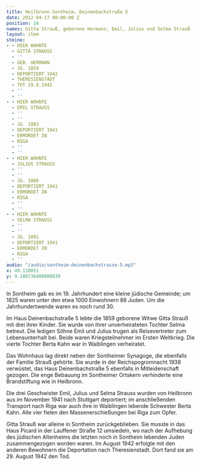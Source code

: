 ```yaml
---
title: Heilbronn-Sontheim, Deinenbachstraße 5
date: 2012-04-17 00:00:00 Z
position: 14
names: Gitta Strauß, geborene Hermann, Emil, Julius und Selma Strauß
layout: item
steine:
- - HIER WOHNTE
  - GITTA STRAUSS
  - ''
  - GEB. HERMANN
  - JG. 1859
  - DEPORTIERT 1942
  - THERESIENSTADT
  - TOT 29.8.1942
  - ''
  - ''
- - HIER WOHNTE
  - EMIL STRAUSS
  - ''
  - ''
  - JG. 1883
  - DEPORTIERT 1941
  - ERMORDET IN
  - RIGA
  - ''
  - ''
- - HIER WOHNTE
  - JULIUS STRAUSS
  - ''
  - ''
  - JG. 1886
  - DEPORTIERT 1941
  - ERMORDET IN
  - RIGA
  - ''
  - ''
- - HIER WOHNTE
  - SELMA STRAUSS
  - ''
  - ''
  - JG. 1891
  - DEPORTIERT 1941
  - ERMORDET IN
  - RIGA
  - ''
audio: "/audio/sontheim-deinenbachstrasse-5.mp3"
x: 49.118051
y: 9.188736400000039
---
```


In Sontheim gab es im 19. Jahrhundert eine kleine jüdische Gemeinde; um 1825 waren unter den etwa 1000 Einwohnern 88 Juden. Um die Jahrhundertwende waren es noch rund 30.

Im Haus Deinenbachstraße 5 lebte die 1859 geborene Witwe Gitta Strauß mit drei ihrer Kinder. Sie wurde von ihrer unverheirateten Tochter Selma betreut. Die ledigen Söhne Emil und Julius trugen als Reisevertreter zum Lebensunterhalt bei. Beide waren Kriegsteilnehmer im Ersten Weltkrieg. Die vierte Tochter Berta Kahn war in Waiblingen verheiratet.

Das Wohnhaus lag direkt neben der Sontheimer Synagoge, die ebenfalls der Familie Strauß gehörte. Sie wurde in der Reichspogromnacht 1938 verwüstet, das Haus Deinenbachstraße 5 ebenfalls in Mitleidenschaft gezogen. Die enge Bebauung im Sontheimer Ortskern verhinderte eine Brandstiftung wie in Heilbronn.

Die drei Geschwister Emil, Julius und Selma Strauss wurden von Heilbronn aus im November 1941 nach Stuttgart deportiert; im anschließenden Transport nach Riga war auch ihre in Waiblingen lebende Schwester Berta Kahn. Alle vier fielen den Massenerschießungen bei Riga zum Opfer.

Gitta Strauß war alleine in Sontheim zurückgeblieben. Sie musste in das Haus Picard in der Lauffener Straße 12 umsiedeln, wo nach der Aufhebung des jüdischen Altenheims die letzten noch in Sontheim lebenden Juden zusammengezogen worden waren. Im August 1942 erfolgte mit den anderen Bewohnern die Deportation nach Theresienstadt. Dort fand sie am 29. August 1942 den Tod.